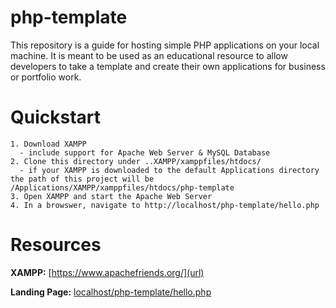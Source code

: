 # php-template
This repository is a guide for hosting simple PHP applications on your local machine. It is meant to be used as an educational resource to allow developers to take a template and create their own applications for business or portfolio work.

# Quickstart
```
1. Download XAMPP
  - include support for Apache Web Server & MySQL Database
2. Clone this directory under ..XAMPP/xamppfiles/htdocs/
  - if your XAMPP is downloaded to the default Applications directory the path of this project will be /Applications/XAMPP/xamppfiles/htdocs/php-template
3. Open XAMPP and start the Apache Web Server
4. In a browswer, navigate to http://localhost/php-template/hello.php
```

# Resources
**XAMPP:** [https://www.apachefriends.org/](url)

**Landing Page:** [localhost/php-template/hello.php](url)
